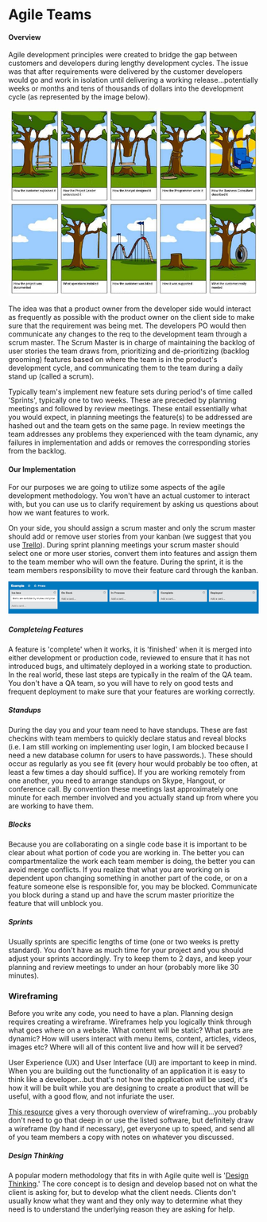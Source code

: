 # Agile Teams
#### Overview
Agile development principles were created to bridge the gap between customers and developers during lengthy development cycles. The issue was that after requirements were delivered by the customer developers would go and work in isolation until delivering a working release...potentially weeks or months and tens of thousands of dollars into the development cycle (as represented by the image below).  

![Tree Comic](imgs/treecomic.jpg)  

The idea was that a product owner from the developer side would interact as frequently as possible with the product owner on the client side to make sure that the requirement was being met. The developers PO would then communicate any changes to the req to the development team through a scrum master. The Scrum Master is in charge of maintaining the backlog of user stories the team draws from, prioritizing and de-prioritizing (backlog grooming) features based on where the team is in the product's development cycle, and communicating them to the team during a daily stand up (called a scrum).  

Typically team's implement new feature sets during period's of time called 'Sprints', typically one to two weeks. These are preceded by planning meetings and followed by review meetings. These entail essentially what you would expect, in planning meetings the feature(s) to be addressed are hashed out and the team gets on the same page. In review meetings the team addresses any problems they experienced with the team dynamic, any failures in implementation and adds or removes the corresponding stories from the backlog.  

#### Our Implementation
For our purposes we are going to utilize some aspects of the agile development methodology. You won't have an actual customer to interact with, but you can use us to clarify requirement by asking us questions about how we want features to work.  

On your side, you should assign a scrum master and only the scrum master should add or remove user stories from your kanban (we suggest that you use [Trello][trello]). During sprint planning meetings your scrum master should select one or more user stories, convert them into features and assign them to the team member who will own the feature. During the sprint, it is the team members responsibility to move their feature card through the kanban.  

![Trello](imgs/trello.png)  

##### Completeing Features
A feature is 'complete' when it works, it is 'finished' when it is merged into either development or production code, reviewed to ensure that it has not introduced bugs, and ultimately deployed in a working state to production. In the real world, these last steps are typically in the realm of the QA team. You don't have a QA team, so you will have to rely on good tests and frequent deployment to make sure that your features are working correctly.  

##### Standups
During the day you and your team need to have standups. These are fast checkins with team members to quickly declare status and reveal blocks (i.e. I am still working on implementing user login, I am blocked because I need a new database column for users to have passwords.). These should occur as regularly as you see fit (every hour would probably be too often, at least a few times a day should suffice). If you are working remotely from one another, you need to arrange standups on Skype, Hangout, or conference call. By convention these meetings last approximately one minute for each member involved and you actually stand up from where you are working to have them.  

##### Blocks
Because you are collaborating on a single code base it is important to be clear about what portion of code you are working in. The better you can compartmentalize the work each team member is doing, the better you can avoid merge conflicts. If you realize that what you are working on is dependent upon changing something in another part of the code, or on a feature someone else is responsible for, you may be blocked. Communicate you block during a stand up and have the scrum master prioritize the feature that will unblock you.  

##### Sprints
Usually sprints are specific lengths of time (one or two weeks is pretty standard). You don't have as much time for your project and you should adjust your sprints accordingly. Try to keep them to 2 days, and keep your planning and review meetings to under an hour (probably more like 30 minutes).  

### Wireframing
Before you write any code, you need to have a plan. Planning design requires creating a wireframe. Wireframes help you logically think through what goes where on a website. What content will be static? What parts are dynamic? How will users interact with menu items, content, articles, videos, images etc? Where will all of this content live and how will it be served?  

User Experience (UX) and User Interface (UI) are important to keep in mind. When you are building out the functionality of an application it is easy to think like a developer...but that's not how the application will be used, it's how it will be built while you are designing to create a product that will be useful, with a good flow, and not infuriate the user.  

[This resource][wireframing] gives a very thorough overview of wireframing...you probably don't need to go that deep in or use the listed software, but definitely draw a wireframe (by hand if necessary), get everyone up to speed, and send all of you team members a copy with notes on whatever you discussed.

##### Design Thinking
A popular modern methodology that fits in with Agile quite well is '[Design Thinking][design].' The core concept is to design and develop based not on what the client is asking for, but to develop what the client needs. Clients don't usually know what they want and they only way to determine what they need is to understand the underlying reason they are asking for help.  



[trello]:https://trello.com/
[wireframing]:http://webdesign.tutsplus.com/tutorials/a-beginners-guide-to-wireframing--webdesign-7399
[design]:http://www.fastcompany.com/919258/design-thinking-what
